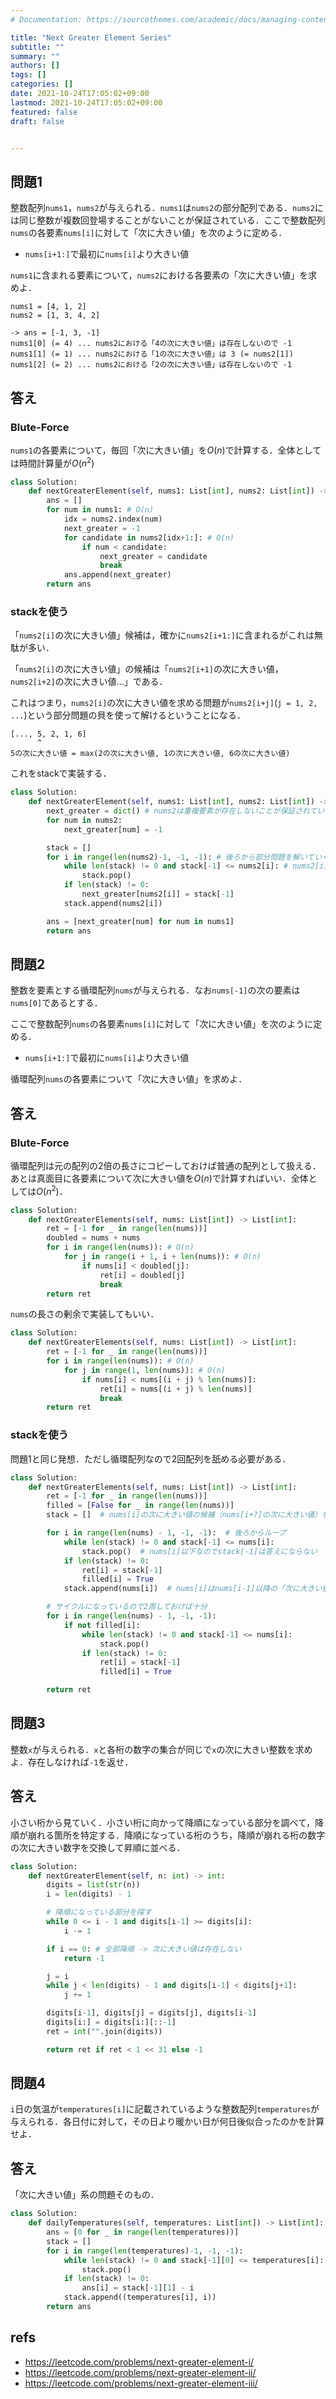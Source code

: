 ```yaml
---
# Documentation: https://sourcethemes.com/academic/docs/managing-content/

title: "Next Greater Element Series"
subtitle: ""
summary: ""
authors: []
tags: []
categories: []
date: 2021-10-24T17:05:02+09:00
lastmod: 2021-10-24T17:05:02+09:00
featured: false
draft: false


---
```


## 問題1

整数配列`nums1`，`nums2`が与えられる．`nums1`は`nums2`の部分配列である．`nums2`には同じ整数が複数回登場することがないことが保証されている．ここで整数配列`nums`の各要素`nums[i]`に対して「次に大きい値」を次のように定める．

- `nums[i+1:]`で最初に`nums[i]`より大きい値

`nums1`に含まれる要素について，`nums2`における各要素の「次に大きい値」を求めよ．

```
nums1 = [4, 1, 2]
nums2 = [1, 3, 4, 2]

-> ans = [-1, 3, -1]
nums1[0] (= 4) ... nums2における「4の次に大きい値」は存在しないので -1
nums1[1] (= 1) ... nums2における「1の次に大きい値」は 3 (= nums2[1])
nums1[2] (= 2) ... nums2における「2の次に大きい値」は存在しないので -1
```

## 答え

### Blute-Force

`nums1`の各要素について，毎回「次に大きい値」を$O(n)$で計算する．全体としては時間計算量が$O(n^2)$

```python
class Solution:
    def nextGreaterElement(self, nums1: List[int], nums2: List[int]) -> List[int]:
        ans = []
        for num in nums1: # O(n)
            idx = nums2.index(num)
            next_greater = -1
            for candidate in nums2[idx+1:]: # O(n)
                if num < candidate:
                    next_greater = candidate
                    break
            ans.append(next_greater)
        return ans
```

### stackを使う

「`nums2[i]`の次に大きい値」候補は，確かに`nums2[i+1:]`に含まれるがこれは無駄が多い．

「`nums2[i]`の次に大きい値」の候補は「`nums2[i+1]`の次に大きい値，`nums2[i+2]`の次に大きい値...」である．

これはつまり，`nums2[i]`の次に大きい値を求める問題が`nums2[i+j]`(`j = 1, 2, ...`)という部分問題の貝を使って解けるということになる．

```
[..., 5, 2, 1, 6]
      ^
5の次に大きい値 = max(2の次に大きい値, 1の次に大きい値, 6の次に大きい値)
```

これをstackで実装する．

```python
class Solution:
    def nextGreaterElement(self, nums1: List[int], nums2: List[int]) -> List[int]:
        next_greater = dict() # nums2は重複要素が存在しないことが保証されている
        for num in nums2:
            next_greater[num] = -1

        stack = []
        for i in range(len(nums2)-1, -1, -1): # 後ろから部分問題を解いていく
            while len(stack) != 0 and stack[-1] <= nums2[i]: # nums2[i]以下の答え候補は答えになりえない
                stack.pop()
            if len(stack) != 0:
                next_greater[nums2[i]] = stack[-1]
            stack.append(nums2[i])

        ans = [next_greater[num] for num in nums1]
        return ans
```

## 問題2

整数を要素とする循環配列`nums`が与えられる．なお`nums[-1]`の次の要素は`nums[0]`であるとする．

ここで整数配列`nums`の各要素`nums[i]`に対して「次に大きい値」を次のように定める．

- `nums[i+1:]`で最初に`nums[i]`より大きい値

循環配列`nums`の各要素について「次に大きい値」を求めよ．

## 答え

### Blute-Force

循環配列は元の配列の2倍の長さにコピーしておけば普通の配列として扱える．あとは真面目に各要素について次に大きい値を$O(n)$で計算すればいい．全体としては$O(n^2)$．

```python
class Solution:
    def nextGreaterElements(self, nums: List[int]) -> List[int]:
        ret = [-1 for _ in range(len(nums))]
        doubled = nums + nums
        for i in range(len(nums)): # O(n)
            for j in range(i + 1, i + len(nums)): # O(n)
                if nums[i] < doubled[j]:
                    ret[i] = doubled[j]
                    break
        return ret
```

`nums`の長さの剰余で実装してもいい．

```python
class Solution:
    def nextGreaterElements(self, nums: List[int]) -> List[int]:
        ret = [-1 for _ in range(len(nums))]
        for i in range(len(nums)): # O(n)
            for j in range(1, len(nums)): # O(n)
                if nums[i] < nums[(i + j) % len(nums)]:
                    ret[i] = nums[(i + j) % len(nums)]
                    break
        return ret
```

### stackを使う

問題1と同じ発想．ただし循環配列なので2回配列を舐める必要がある．

```python
class Solution:
    def nextGreaterElements(self, nums: List[int]) -> List[int]:
        ret = [-1 for _ in range(len(nums))]
        filled = [False for _ in range(len(nums))]
        stack = []  # nums[i]の次に大きい値の候補（nums[i+?]の次に大きい値）をメモ

        for i in range(len(nums) - 1, -1, -1):  # 後ろからループ
            while len(stack) != 0 and stack[-1] <= nums[i]:
                stack.pop()  # nums[i]以下なのでstack[-1]は答えにならない
            if len(stack) != 0:
                ret[i] = stack[-1]
                filled[i] = True
            stack.append(nums[i])  # nums[i]はnums[i-1]以降の「次に大きい値」の候補

        # サイクルになっているので2周しておけば十分
        for i in range(len(nums) - 1, -1, -1):
            if not filled[i]:
                while len(stack) != 0 and stack[-1] <= nums[i]:
                    stack.pop()
                if len(stack) != 0:
                    ret[i] = stack[-1]
                    filled[i] = True

        return ret
```

## 問題3

整数`x`が与えられる．`x`と各桁の数字の集合が同じで`x`の次に大きい整数を求めよ．存在しなければ`-1`を返せ．

## 答え

小さい桁から見ていく．小さい桁に向かって降順になっている部分を調べて，降順が崩れる箇所を特定する．降順になっている桁のうち，降順が崩れる桁の数字の次に大きい数字を交換して昇順に並べる．

```python
class Solution:
    def nextGreaterElement(self, n: int) -> int:
        digits = list(str(n))
        i = len(digits) - 1

        # 降順になっている部分を探す
        while 0 <= i - 1 and digits[i-1] >= digits[i]:
            i -= 1

        if i == 0: # 全部降順 -> 次に大きい値は存在しない
            return -1

        j = i
        while j < len(digits) - 1 and digits[i-1] < digits[j+1]:
            j += 1

        digits[i-1], digits[j] = digits[j], digits[i-1]
        digits[i:] = digits[i:][::-1]
        ret = int("".join(digits))

        return ret if ret < 1 << 31 else -1
```

## 問題4

`i`日の気温が`temperatures[i]`に記載されているような整数配列`temperatures`が与えられる．各日付に対して，その日より暖かい日が何日後似合ったのかを計算せよ．

## 答え

「次に大きい値」系の問題そのもの．

```python
class Solution:
    def dailyTemperatures(self, temperatures: List[int]) -> List[int]:
        ans = [0 for _ in range(len(temperatures))]
        stack = []
        for i in range(len(temperatures)-1, -1, -1):
            while len(stack) != 0 and stack[-1][0] <= temperatures[i]:
                stack.pop()
            if len(stack) != 0:
                ans[i] = stack[-1][1] - i
            stack.append((temperatures[i], i))
        return ans
```

## refs

- https://leetcode.com/problems/next-greater-element-i/
- https://leetcode.com/problems/next-greater-element-ii/
- https://leetcode.com/problems/next-greater-element-iii/